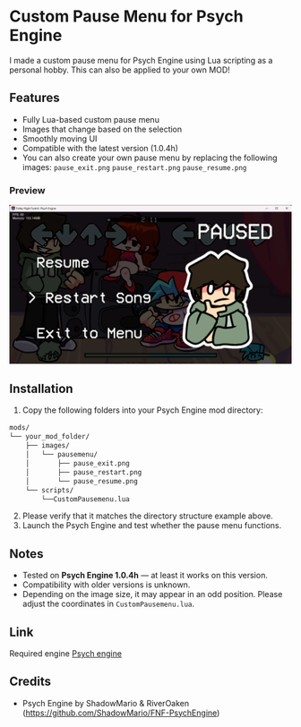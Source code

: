 # Custom Pause Menu for Psych Engine

I made a custom pause menu for Psych Engine using Lua scripting as a personal hobby.
This can also be applied to your own MOD!


## Features
- Fully Lua-based custom pause menu   
- Images that change based on the selection
- Smoothly moving UI
- Compatible with the latest version (1.0.4h)
- You can also create your own pause menu by replacing the following images:
`pause_exit.png`
`pause_restart.png`
`pause_resume.png`

### Preview
![Pause Menu Preview](preview.png)

## Installation
1. Copy the following folders into your Psych Engine mod directory:
```
mods/
└── your_mod_folder/
    ├── images/
    │   └── pausemenu/
    │       ├── pause_exit.png
    │       ├── pause_restart.png
    │       └── pause_resume.png
    └── scripts/
        └──CustomPausemenu.lua
```
2. Please verify that it matches the directory structure example above.
3. Launch the Psych Engine and test whether the pause menu functions.


## Notes
- Tested on **Psych Engine 1.0.4h** — at least it works on this version.  
- Compatibility with older versions is unknown.
- Depending on the image size, it may appear in an odd position. Please adjust the coordinates in `CustomPausemenu.lua`.

## Link
Required engine
[Psych engine](https://gamebanana.com/mods/309789)

## Credits
- Psych Engine by ShadowMario & RiverOaken
(https://github.com/ShadowMario/FNF-PsychEngine)
